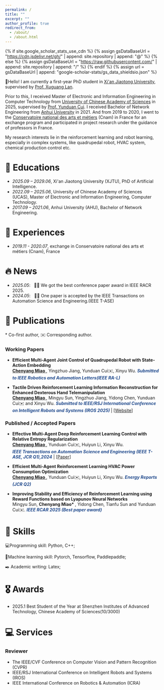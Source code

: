 ```yaml
---
permalink: /
title: ""
excerpt: ""
author_profile: true
redirect_from: 
  - /about/
  - /about.html
---
```


{% if site.google_scholar_stats_use_cdn %}
{% assign gsDataBaseUrl = "https://cdn.jsdelivr.net/gh/" | append: site.repository | append: "@" %}
{% else %}
{% assign gsDataBaseUrl = "https://raw.githubusercontent.com/" | append: site.repository | append: "/" %}
{% endif %}
{% assign url = gsDataBaseUrl | append: "google-scholar-stats/gs_data_shieldsio.json" %}

<span class='anchor' id='about-me'></span>
👋Hello! I am currently a first-year PhD student in [Xi'an Jiaotong University](https://en.xjtu.edu.cn/), supervised by [Prof. Xuguang Lan](https://gr.xjtu.edu.cn/zh/web/zeuslan).  

Prior to this, I received Master of Electronic and Information Engineering in Computer Technology from [University of Chinese Academy of Sciences](https://english.ucas.ac.cn/) in 2025, supervised by [Prof. Yunduan Cui](https://cuiyunduan.vercel.app/).
I received Bachelor of Network Engineering from [Anhui University](https://en.ahu.edu.cn/) in 2021. And from 2019 to 2020, I went to the [Conservatoire national des arts et métiers](https://www.cnam.eu/) (Cnam) in France for an exchange program and participated in project research under the guidance of professors in France.

My research interests lie in the reinforcement learning and robot learning, especially in complex systems, like quadrupedal robot, HVAC system, chemical production control etc.

<span class='anchor' id='edu'></span>
# 📖 Educations

- *2025.09 – 2029.06*, Xi'an Jiaotong University (XJTU), PhD of Artificial Intelligence.
- *2022.09 – 2025.06*, University of Chinese Academy of Sciences (UCAS), Master of Electronic and Information Engineering, Computer Technology.
- *2017.09 – 2021.06*, Anhui University (AHU), Bachelor of Network Engineering.

<span class='anchor' id='exp'></span>
# 💼 Experiences
- *2019.11 - 2020.07*, exchange in Conservatoire national des arts et métiers (Cnam), France

<span class='anchor' id='news'></span>
# 🔥 News
- *2025.05*: &nbsp; 🎉🎉 We got the best conference paper award in IEEE RACR 2025.
- *2024.05*: &nbsp; 🎉🎉 One paper is accepted by the IEEE Transactions on Automation Science and Engineering.(IEEE T-ASE)

<span class='anchor' id='pub'></span>

# 📝 Publications 
\* Co-first author, ✉️ Corresponding author.

### Working Papers
- **Efficient Multi-Agent Joint Control of Quadrupedal Robot with State-Action Embedding**  
**<u> Chenyang Miao </u>**, Yingzhuo Jiang, Yunduan Cui✉️, Xinyu Wu.
***<font color = "#224B8D"> Submitted to IEEE Robotics and Automation Letters(IEEE RA-L)</font>***

- **Tactile Driven Reinforcement Learning Information Reconstruction for Enhanced Dexterous Hand Telemanipulation**  
**<u> Chenyang Miao </u>**, Mingyu Sun, Yingzhuo Jiang, Yidong Chen, Yunduan Cui✉️ and Xinyu Wu. 
***<font color = "#224B8D"> Submitted to IEEE/RSJ International Conference on Intelligent Robots and Systems (IROS 2025) </font>*** \| [[Website](https://irvingz11.github.io/TEDHT/)]

### Published / Accepted Papers
- **Effective Multi-Agent Deep Reinforcement Learning Control with
Relative Entropy Regularization**  
**<u> Chenyang Miao </u>**, Yunduan Cui✉️, Huiyun Li, Xinyu Wu.  
***<font color = "#224B8D">IEEE Transactions on Automation Science and Engineering (IEEE T-ASE, JCR Q1),2024</font>*** \| [[Paper](https://ieeexplore.ieee.org/abstract/document/10530635/)]

- **Efficient Multi-Agent Reinforcement Learning HVAC Power Consumption Optimization**  
**<u> Chenyang Miao </u>**, Yunduan Cui✉️, Huiyun Li, Xinyu Wu.
***<font color = "#224B8D"> Energy Reports (JCR Q2)</font>***

- **Improving Stability and Efficiency of Reinforcement Learning using Reward Functions based on Lyapunov Neural Networks**  
Mingyu Sun, **</u> Chenyang Miao\* </u>**, Yidong Chen, Tianfu Sun and Yunduan Cui✉️.
***<font color = "#224B8D"> IEEE RCAR 2025 (Best paper award)</font>***


<span class='anchor' id='ski'></span>
# 💪 Skills
💻Programming skill: Python, C++;

🔨Machine learning skill: Pytorch, Tensorflow, Paddlepaddle;

✒️ Academic writing: Latex;

<span class='anchor' id='awards'></span>

# 🎖 Awards
- 2025.1 Best Student of the Year at Shenzhen Institutes of Advanced Technology, Chinese Academy of Sciences(10/3000)

# 💻 Services 
### Reviewer
- The IEEE/CVF Conference on Computer Vision and Pattern Recognition (CVPR)
- IEEE/RSJ International Conference on Intelligent Robots and Systems (IROS)
- IEEE International Conference on Robotics & Automation (ICRA)




